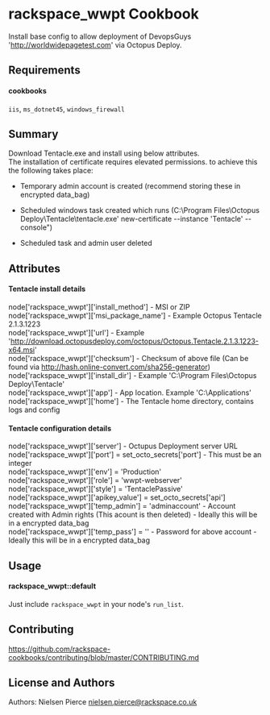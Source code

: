 rackspace_wwpt Cookbook
=================
Install base config to allow deployment of DevopsGuys 'http://worldwidepagetest.com' via Octopus Deploy.

Requirements
------------

#### cookbooks
`iis`, `ms_dotnet45`, `windows_firewall`

Summary
-------
Download Tentacle.exe and install using below attributes.  
The installation of certificate requires elevated permissions. to achieve this the following takes place:  

- Temporary admin account is created (recommend storing these in encrypted data_bag)
  
- Scheduled windows task created which runs (C:\Program Files\\Octopus Deploy\Tentacle\\tentacle.exe' new-certificate --instance 'Tentacle' --console")     

- Scheduled task and admin user deleted

Attributes
----------

#### Tentacle install details
node['rackspace_wwpt']['install_method'] - MSI or ZIP  
node['rackspace_wwpt']['msi_package_name'] - Example Octopus Tentacle 2.1.3.1223  
node['rackspace_wwpt']['url'] - Example 'http://download.octopusdeploy.com/octopus/Octopus.Tentacle.2.1.3.1223-x64.msi'  
node['rackspace_wwpt']['checksum']  - Checksum of above file (Can be found via http://hash.online-convert.com/sha256-generator)  
node['rackspace_wwpt']['install_dir'] - Example 'C:\Program Files\Octopus Deploy\Tentacle'  
node['rackspace_wwpt']['app'] - App location. Example 'C:\Applications'  
node['rackspace_wwpt']['home'] - The Tentacle home directory, contains logs and config

#### Tentacle configuration details
node['rackspace_wwpt']['server'] - Octupus Deployment server URL  
node['rackspace_wwpt']['port'] = set_octo_secrets['port'] - This must be an integer  
node['rackspace_wwpt']['env'] = 'Production'  
node['rackspace_wwpt']['role'] = 'wwpt-webserver'  
node['rackspace_wwpt']['style'] = 'TentaclePassive'  
node['rackspace_wwpt']['apikey_value'] = set_octo_secrets['api']  
node['rackspace_wwpt']['temp_admin'] = 'adminaccount' - Account created with Admin rights (This acount is then deleted) - Ideally this will be in a encrypted data_bag  
node['rackspace_wwpt']['temp_pass'] = '' - Password for above account - Ideally this will be in a encrypted data_bag  


Usage
-----
#### rackspace_wwpt::default

Just include `rackspace_wwpt` in your node's `run_list`.  


Contributing
------------

https://github.com/rackspace-cookbooks/contributing/blob/master/CONTRIBUTING.md

License and Authors
-------------------
Authors: Nielsen Pierce <nielsen.pierce@rackspace.co.uk>
